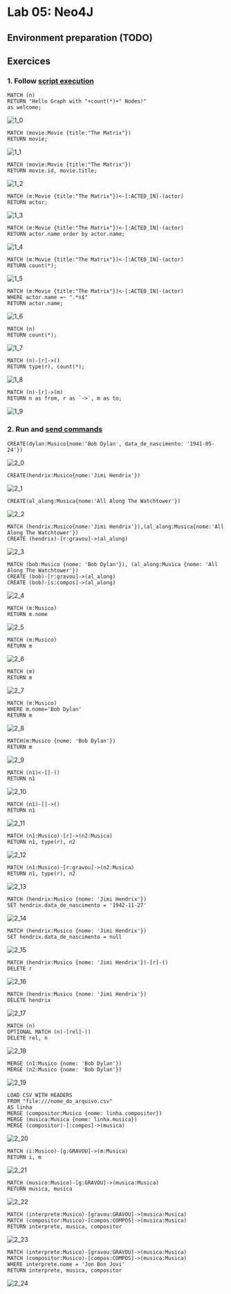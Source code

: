 # Lab 05: Neo4J  

## Environment preparation (TODO)

## Exercices

### 1. Follow [script execution](https://neo4j.com/graphgists/cypher-introduction-social-movie-database/)


``` cypher
MATCH (n)
RETURN "Hello Graph with "+count(*)+" Nodes!"
as welcome;
```

![1_0](imgs/1_0.png)

```
MATCH (movie:Movie {title:"The Matrix"})
RETURN movie;
```

![1_1](imgs/1_1.png)


```
MATCH (movie:Movie {title:"The Matrix"})
RETURN movie.id, movie.title;
```
![1_2](imgs/1_2.png)
```
MATCH (m:Movie {title:"The Matrix"})<-[:ACTED_IN]-(actor)
RETURN actor;
```
![1_3](imgs/1_3.png)
```
MATCH (m:Movie {title:"The Matrix"})<-[:ACTED_IN]-(actor)
RETURN actor.name order by actor.name;
```
![1_4](imgs/1_4.png)
```
MATCH (m:Movie {title:"The Matrix"})<-[:ACTED_IN]-(actor)
RETURN count(*);
```
![1_5](imgs/1_5.png)
```
MATCH (m:Movie {title:"The Matrix"})<-[:ACTED_IN]-(actor)
WHERE actor.name =~ ".*s$"
RETURN actor.name;
```
![1_6](imgs/1_6.png)
```
MATCH (n)
RETURN count(*);
```
![1_7](imgs/1_7.png)
```
MATCH (n)-[r]->()
RETURN type(r), count(*);
```
![1_8](imgs/1_8.png)
```
MATCH (n)-[r]->(m)
RETURN n as from, r as `->`, m as to;
```
![1_9](imgs/1_9.png)


### 2. Run and [send commands](https://lvdamacenoblog.wordpress.com/2018/06/29/first-steps-neo4j/)


```
CREATE(dylan:Musico{nome:'Bob Dylan', data_de_nascimento: '1941-05-24'})
```
![2_0](imgs/2_0.png)
```
CREATE(hendrix:Musico{nome:'Jimi Hendrix'})
```
![2_1](imgs/2_1.png)
```
CREATE(al_along:Musica{nome:'All Along The Watchtower'})
```
![2_2](imgs/2_2.png)
```
MATCH (hendrix:Musico{nome:'Jimi Hendrix'}),(al_along:Musica{nome:'All Along The Watchtower'})
CREATE (hendrix)-[r:gravou]->(al_along)
```
![2_3](imgs/2_3.png)
```
MATCH (bob:Musico {nome: 'Bob Dylan'}), (al_along:Musica {nome: 'All Along The Watchtower'})
CREATE (bob)-[r:gravou]->(al_along)
CREATE (bob)-[s:compos]->(al_along)
```
![2_4](imgs/2_4.png)
```
MATCH (m:Musico)
RETURN m.nome
```
![2_5](imgs/2_5.png)
```
MATCH (m:Musico)
RETURN m
```
![2_6](imgs/2_6.png)
```
MATCH (m)
RETURN m
```
![2_7](imgs/2_7.png)
```
MATCH (m:Musico)
WHERE m.nome='Bob Dylan'
RETURN m
```
![2_8](imgs/2_8.png)
```
MATCH(m:Musico {nome: 'Bob Dylan'})
RETURN m
```
![2_9](imgs/2_9.png)
```
MATCH (n1)<-[]-()
RETURN n1
```
![2_10](imgs/2_10.png)
```
MATCH (n1)-[]->()
RETURN n1
```
![2_11](imgs/2_11.png)

```
MATCH (n1:Musico)-[r]->(n2:Musica)
RETURN n1, type(r), n2
```
![2_12](imgs/2_12.png)
```
MATCH (n1:Musico)-[r:gravou]->(n2:Musica)
RETURN n1, type(r), n2
```
![2_13](imgs/2_13.png)
```
MATCH (hendrix:Musico {nome: 'Jimi Hendrix'})
SET hendrix.data_de_nascimento = '1942-11-27'
```
![2_14](imgs/2_14.png)
```
MATCH (hendrix:Musico {nome: 'Jimi Hendrix'})
SET hendrix.data_de_nascimento = null
```
![2_15](imgs/2_15.png)
```
MATCH (hendrix:Musico {nome: 'Jimi Hendrix'})-[r]-()
DELETE r
```
![2_16](imgs/2_16.png)
```
MATCH (hendrix:Musico {nome: 'Jimi Hendrix'})
DELETE hendrix
```
![2_17](imgs/2_17.png)
```
MATCH (n) 
OPTIONAL MATCH (n)-[rel]-() 
DELETE rel, n 
```
![2_18](imgs/2_18.png)
```
MERGE (n1:Musico {nome: 'Bob Dylan'})
MERGE (n2:Musico {nome: 'Bob Dylan'})
```
![2_19](imgs/2_19.png)
```
LOAD CSV WITH HEADERS
FROM "file:///nome_do_arquivo.csv"
AS linha 
MERGE (compositor:Musico {nome: linha.compositor})
MERGE (musica:Musica {nome: linha.musica})
MERGE (compositor)-[:compos]->(musica)
```
![2_20](imgs/2_20.png)
```
MATCH (i:Musico)-[g:GRAVOU]->(m:Musica)
RETURN i, m
```
![2_21](imgs/2_21.png)
```
MATCH (musico:Musico)-[g:GRAVOU]->(musica:Musica)
RETURN musica, musica
```
![2_22](imgs/2_22.png)
```
MATCH (interprete:Musico)-[gravou:GRAVOU]->(musica:Musica)
MATCH (compositor:Musico)-[compos:COMPOS]->(musica:Musica)
RETURN interprete, musica, compositor
```
![2_23](imgs/2_23.png)
```
MATCH (interprete:Musico)-[gravou:GRAVOU]->(musica:Musica)
MATCH (compositor:Musico)-[compos:COMPOS]->(musica:Musica)
WHERE interprete.nome = 'Jon Bon Jovi'
RETURN interprete, musica, compositor
```
![2_24](imgs/2_24.png)
